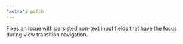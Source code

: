 ```yaml
---
"astro": patch
---
```


Fixes an issue with persisted non-text input fields that have the focus during view transition navigation.

